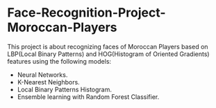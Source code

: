 # Face-Recognition-Project-Moroccan-Players
This project is about recognizing faces of Moroccan Players based on LBP(Local Binary Patterns) and HOG(Histogram of Oriented Gradients) features using the following models:

- Neural Networks.
- K-Nearest Neighbors.
- Local Binary Patterns Histogram.
- Ensemble learning with Random Forest Classifier.

